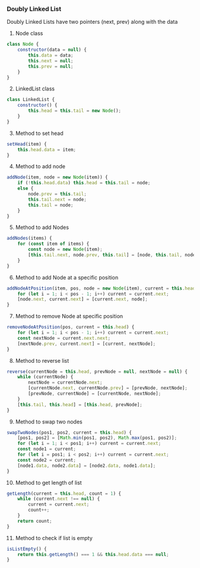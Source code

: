 ### Doubly Linked List

Doubly Linked Lists have two pointers (next, prev) along with the data

1. Node class

```javascript
class Node {
    constructor(data = null) {
        this.data = data;
        this.next = null;
        this.prev = null;
    }
}
```

2. LinkedList class

```javascript
class LinkedList {
    constructor() {
        this.head = this.tail = new Node();
    }
}
```

3. Method to set head

```javascript
setHead(item) {
    this.head.data = item;
}
```

4. Method to add node

```javascript
addNode(item, node = new Node(item)) {
    if (!this.head.data) this.head = this.tail = node;
    else {
        node.prev = this.tail;
        this.tail.next = node;
        this.tail = node;
    }
}
```

5. Method to add Nodes

```javascript
addNodes(items) {
    for (const item of items) {
        const node = new Node(item);
        [this.tail.next, node.prev, this.tail] = [node, this.tail, node];
    }
}
```

6. Method to add Node at a specific position

```javascript
addNodeAtPosition(item, pos, node = new Node(item), current = this.head) {
    for (let i = 1; i < pos - 1; i++) current = current.next;
    [node.next, current.next] = [current.next, node];
}
```

7. Method to remove Node at specific position

```javascript
removeNodeAtPosition(pos, current = this.head) {
    for (let i = 1; i < pos - 1; i++) current = current.next;
    const nextNode = current.next.next;
    [nextNode.prev, current.next] = [current, nextNode];
}
```

8. Method to reverse list

```javascript
reverse(currentNode = this.head, prevNode = null, nextNode = null) {
    while (currentNode) {
        nextNode = currentNode.next;
        [currentNode.next, currentNode.prev] = [prevNode, nextNode];
        [prevNode, currentNode] = [currentNode, nextNode];
    }
    [this.tail, this.head] = [this.head, prevNode];
}
```

9. Method to swap two nodes

```javascript
swapTwoNodes(pos1, pos2, current = this.head) {
    [pos1, pos2] = [Math.min(pos1, pos2), Math.max(pos1, pos2)];
    for (let i = 1; i < pos1; i++) current = current.next;
    const node1 = current;
    for (let i = pos1; i < pos2; i++) current = current.next;
    const node2 = current;
    [node1.data, node2.data] = [node2.data, node1.data];
}
```

10. Method to get length of list

```javascript
getLength(current = this.head, count = 1) {
    while (current.next !== null) {
        current = current.next;
        count++;
    }
    return count;
}
```

11. Method to check if list is empty

```javascript
isListEmpty() {
    return this.getLength() === 1 && this.head.data === null;
}
```

